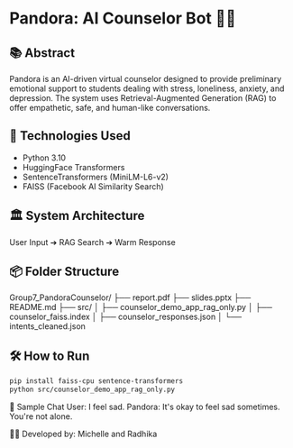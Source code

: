 # Pandora: AI Counselor Bot 🤖💬

## 📚 Abstract
Pandora is an AI-driven virtual counselor designed to provide preliminary emotional support to students dealing with stress, loneliness, anxiety, and depression.
The system uses Retrieval-Augmented Generation (RAG) to offer empathetic, safe, and human-like conversations.

## 🚀 Technologies Used
- Python 3.10
- HuggingFace Transformers
- SentenceTransformers (MiniLM-L6-v2)
- FAISS (Facebook AI Similarity Search)

## 🏛 System Architecture
User Input ➔ RAG Search ➔ Warm Response

## 📦 Folder Structure
Group7_PandoraCounselor/
├── report.pdf
├── slides.pptx
├── README.md
├── src/
│   ├── counselor_demo_app_rag_only.py
│   ├── counselor_faiss.index
│   ├── counselor_responses.json
│   └── intents_cleaned.json

## 🛠 How to Run
```bash
pip install faiss-cpu sentence-transformers
python src/counselor_demo_app_rag_only.py
```

💬 Sample Chat
User: I feel sad.
Pandora: It's okay to feel sad sometimes. You're not alone.

👩‍💻 Developed by: Michelle and Radhika
